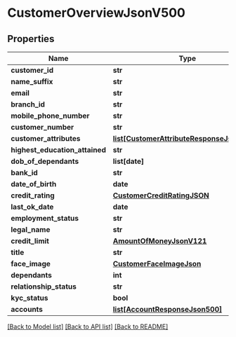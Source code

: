 # CustomerOverviewJsonV500

## Properties
Name | Type | Description | Notes
------------ | ------------- | ------------- | -------------
**customer_id** | **str** |  | 
**name_suffix** | **str** |  | 
**email** | **str** |  | 
**branch_id** | **str** |  | 
**mobile_phone_number** | **str** |  | 
**customer_number** | **str** |  | 
**customer_attributes** | [**list[CustomerAttributeResponseJsonV300]**](CustomerAttributeResponseJsonV300.md) |  | 
**highest_education_attained** | **str** |  | 
**dob_of_dependants** | **list[date]** |  | 
**bank_id** | **str** |  | 
**date_of_birth** | **date** |  | 
**credit_rating** | [**CustomerCreditRatingJSON**](CustomerCreditRatingJSON.md) |  | [optional] 
**last_ok_date** | **date** |  | 
**employment_status** | **str** |  | 
**legal_name** | **str** |  | 
**credit_limit** | [**AmountOfMoneyJsonV121**](AmountOfMoneyJsonV121.md) |  | [optional] 
**title** | **str** |  | 
**face_image** | [**CustomerFaceImageJson**](CustomerFaceImageJson.md) |  | 
**dependants** | **int** |  | 
**relationship_status** | **str** |  | 
**kyc_status** | **bool** |  | 
**accounts** | [**list[AccountResponseJson500]**](AccountResponseJson500.md) |  | 

[[Back to Model list]](../README.md#documentation-for-models) [[Back to API list]](../README.md#documentation-for-api-endpoints) [[Back to README]](../README.md)


